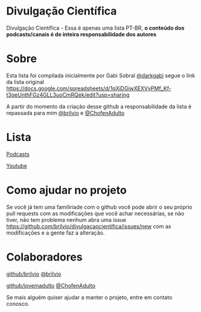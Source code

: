 # Divulgação Científica 
Divulgação Científica - Essa é apenas uma lista PT-BR, **o conteúdo dos podcasts/canais é de inteira responsabilidade dos autores**

# Sobre
Esta lista foi compilada inicialmente por Gabi Sobral [@darkgabi](http://twitter.com/darkgabi) segue o link da lista original https://docs.google.com/spreadsheets/d/1qXiDGiwXEXVvPMf_Kf-t3qeUnthFGz4GLL3uoCmRQek/edit?usp=sharing

A partir do momento da criação desse github a responsabilidade da lista é repassada para mim [@brilvio](http://twitter.com/brilvio) e [@ChofenAdulto](http://twiter.com/ChofenAdulto)

# Lista
[Podcasts](PODCASTS.md)  

[Youtube](YOUTUBE.md)

# Como ajudar no projeto
Se você já tem uma familiriade com o github você pode abrir o seu próprio pull requests com as modificações que você achar necessárias, se não tiver, não tem problema nenhum abra uma issue https://github.com/brilvio/divulgacaocientifica/issues/new com as modificações e a gente faz a alteração.

# Colaboradores
[github/brilvio](https://github.com/brilvio) [@brilvio](http://twitter.com/brilvio)

[github/jovemadulto](https://github.com/jovemadulto) [@ChofenAdulto](http://twiter.com/ChofenAdulto) 

Se mais alguém quiser ajudar a manter o projeto, entre em contato conosco.
